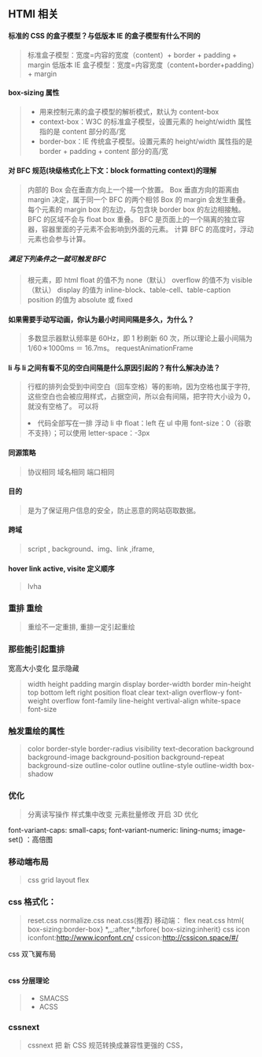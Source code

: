 ## HTMl 相关

#### 标准的 CSS 的盒子模型？与低版本 IE 的盒子模型有什么不同的
> 标准盒子模型：宽度=内容的宽度（content）+ border + padding + margin
> 低版本 IE 盒子模型：宽度=内容宽度（content+border+padding）+ margin

#### box-sizing 属性
>* 用来控制元素的盒子模型的解析模式，默认为 content-box
>* context-box：W3C 的标准盒子模型，设置元素的 height/width 属性指的是 content 部分的高/宽
>* border-box：IE 传统盒子模型。设置元素的 height/width 属性指的是 border + padding + content 部分的高/宽

#### 对 BFC 规范(块级格式化上下文：block formatting context)的理解

> 内部的 Box 会在垂直方向上一个接一个放置。
> Box 垂直方向的距离由 margin 决定，属于同一个 BFC 的两个相邻 Box 的 margin 会发生重叠。
> 每个元素的 margin box 的左边，与包含块 border box 的左边相接触。
> BFC 的区域不会与 float box 重叠。
> BFC 是页面上的一个隔离的独立容器，容器里面的子元素不会影响到外面的元素。
> 计算 BFC 的高度时，浮动元素也会参与计算。

##### 满足下列条件之一就可触发 BFC

> 根元素，即 html
> float 的值不为 none（默认）
> overflow 的值不为 visible（默认）
> display 的值为 inline-block、table-cell、table-caption
> position 的值为 absolute 或 fixed

#### 如果需要手动写动画，你认为最小时间间隔是多久，为什么？

> 多数显示器默认频率是 60Hz，即 1 秒刷新 60 次，所以理论上最小间隔为 1/60＊1000ms ＝ 16.7ms。
> requestAnimationFrame

#### li 与 li 之间有看不见的空白间隔是什么原因引起的？有什么解决办法？

> 行框的排列会受到中间空白（回车空格）等的影响，因为空格也属于字符,这些空白也会被应用样式，占据空间，所以会有间隔，把字符大小设为 0，就没有空格了。
> 可以将<li>代码全部写在一排
> 浮动 li 中 float：left
> 在 ul 中用 font-size：0（谷歌不支持）；可以使用 letter-space：-3px

#### 同源策略

> 协议相同
> 域名相同
> 端口相同

#### 目的

> 是为了保证用户信息的安全，防止恶意的网站窃取数据。

#### 跨域

> script , background、img、link ,iframe,

#### hover link active, visite 定义顺序

> lvha

### 重排 重绘

> 重绘不一定重排, 重排一定引起重绘

### 那些能引起重排

宽高大小变化 显示隐藏

> width
> height
> padding
> margin
> display
> border-width
> border
> min-height
> top
> bottom
> left
> right
> position
> float
> clear
> text-align
> overflow-y
> font-weight
> overflow
> font-family
> line-height
> vertival-align
> white-space
> font-size

### 触发重绘的属性

> color
> border-style
> border-radius
> visibility
> text-decoration
> background
> background-image
> background-position
> background-repeat
> background-size
> outline-color
> outline
> outline-style
> outline-width
> box-shadow

### 优化

> 分离读写操作
> 样式集中改变
> 元素批量修改
> 开启 3D 优化

font-variant-caps: small-caps;
font-variant-numeric: lining-nums;
image-set() ：高倍图

### 移动端布局

> css grid layout flex

### css 格式化：

> reset.css normalize.css neat.css(推荐)
> 移动端：
> flex
> neat.css
> html{ box-sizing:border-box}
> \*,\_:after,\*:brfore{ box-sizing:inherit}
> css icon  
>  iconfont:http://www.iconfont.cn/
> cssicon:http://cssicon.space/#/

css 双飞翼布局

```javascript
```

#### css 分层理论

>* SMACSS
>* ACSS

### cssnext
> cssnext 把 新 CSS 规范转换成兼容性更强的 CSS，
